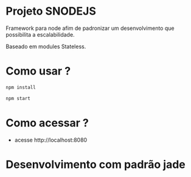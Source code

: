 Projeto SNODEJS
==========

Framework para node afim de padronizar um desenvolvimento
que possibilita a escalabilidade.

Baseado em modules Stateless.

Como usar ?
===========

```bash
npm install
```

```bash
npm start
```

Como acessar ?
==============

* acesse http://localhost:8080


Desenvolvimento com padrão jade
===============================

